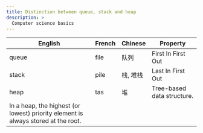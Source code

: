 ```yaml
---
title: Distinction between queue, stack and heap
description: >
  Computer science basics 
---
```


| English | French | Chinese  | Property                                                                                                           |
|---------|----------|----------|--------------------------------------------------------------------------------------------------------------|
| queue   | file     | 队列     | First In First Out                                                                                           |
| stack   | pile     | 栈, 堆栈 | Last In First Out                                                                                            |
| heap    | tas      | 堆       | Tree-based data structure. <br/>
In a heap, the highest (or lowest) priority element is always stored at the root. |
